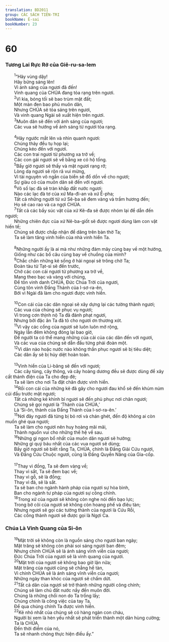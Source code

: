 ```yaml
---
translation: BD2011
group: CÁC SÁCH TIÊN-TRI
bookName: Ê-sai 
bookNumber: 23
---
```


<div class="title"><h1>60</h1><h3>Tương Lai Rực Rỡ của Giê-ru-sa-lem</h3></div>
<span class="verse es_60_1">  <sup>1</sup>“Hãy vùng dậy!<br/>  Hãy bừng sáng lên!<br/>  Vì ánh sáng của ngươi đã đến!<br/>  Vinh quang của CHÚA đang tỏa rạng trên ngươi.<br/></span>
<span class="verse es_60_2">  <sup>2</sup>Vì kìa, bóng tối sẽ bao trùm mặt đất;<br/>  Một màn đen bao phủ muôn dân,<br/>  Nhưng CHÚA sẽ tỏa sáng trên ngươi,<br/>  Và vinh quang Ngài sẽ xuất hiện trên ngươi.<br/></span>
<span class="verse es_60_3">  <sup>3</sup>Muôn dân sẽ đến với ánh sáng của ngươi;<br/>  Các vua sẽ hướng về ánh sáng từ ngươi tỏa rạng.<br/><br/></span>
<span class="verse es_60_4">  <sup>4</sup>Hãy ngước mắt lên và nhìn quanh ngươi: <br/>  Chúng thảy đều tụ họp lại;<br/>  Chúng kéo đến với ngươi.<br/>  Các con trai ngươi từ phương xa trở về;<br/>  Các con gái ngươi sẽ về bằng xe có hộ tống. <br/></span>
<span class="verse es_60_5">  <sup>5</sup>Bấy giờ ngươi sẽ thấy và mặt ngươi rạng rỡ;<br/>  Lòng dạ ngươi sẽ rộn rã vui mừng,<br/>  Vì tài nguyên vô ngần của biển sẽ đổ dồn về cho ngươi;<br/>  Sự giàu có của muôn dân sẽ đến với ngươi.<br/></span>
<span class="verse es_60_6">  <sup>6</sup>Vô số lạc đà sẽ tràn khắp đất nước ngươi;<br/>  Nào các lạc đà tơ của xứ Ma-đi-an và xứ Ê-pha;<br/>  Tất cả những người từ xứ Sê-ba sẽ đem vàng và trầm hương đến;<br/>  Họ sẽ cao rao và ca ngợi CHÚA.<br/></span>
<span class="verse es_60_7">  <sup>7</sup>Tất cả các bầy súc vật của xứ Kê-đa sẽ được nhóm lại để dẫn đến ngươi;<br/>  Những chiên đực của xứ Nê-ba-giốt sẽ được ngươi dùng làm con vật hiến tế;<br/>  Chúng sẽ được chấp nhận để dâng trên bàn thờ Ta;<br/>  Ta sẽ làm tăng vinh hiển của nhà vinh hiển Ta.<br/><br/></span>
<span class="verse es_60_8">  <sup>8</sup>Những người ấy là ai mà như những đám mây cùng bay về một hướng,<br/>  Giống như các bồ câu cùng bay về chuồng của mình?<br/></span>
<span class="verse es_60_9">  <sup>9</sup>Chắc chắn những kẻ sống ở hải ngoại sẽ trông chờ Ta;<br/>  Ðoàn tàu từ Tạt-si sẽ đến trước,<br/>  Chở các con cái ngươi từ phương xa trở về,<br/>  Mang theo bạc và vàng với chúng,<br/>  Ðể tôn vinh danh CHÚA, Ðức Chúa Trời của ngươi,<br/>  Cùng tôn vinh Ðấng Thánh của I-sơ-ra-ên,<br/>  Bởi vì Ngài đã làm cho ngươi được vinh hiển.<br/><br/></span>
<span class="verse es_60_10">  <sup>10</sup>Con cái của các dân ngoại sẽ xây dựng lại các tường thành ngươi;<br/>  Các vua của chúng sẽ phục vụ ngươi;<br/>  Vì trong cơn thịnh nộ Ta đã đánh phạt ngươi,<br/>  Nhưng bởi đặc ân Ta đã tỏ cho ngươi ơn thương xót.<br/></span>
<span class="verse es_60_11">  <sup>11</sup>Vì vậy các cổng của ngươi sẽ luôn luôn mở rộng,<br/>  Ngày lẫn đêm không đóng lại bao giờ,<br/>  Ðể người ta có thể mang những của cải của các dân đến với ngươi,<br/>  Và các vua của chúng sẽ dẫn đầu từng phái đoàn một.<br/></span>
<span class="verse es_60_12">  <sup>12</sup>Vì dân nào hoặc nước nào không thần phục ngươi sẽ bị tiêu diệt;<br/>  Các dân ấy sẽ bị hủy diệt hoàn toàn.<br/><br/></span>
<span class="verse es_60_13">  <sup>13</sup>Vinh hiển của Li-băng sẽ đến với ngươi;<br/>  Các cây tùng, cây thông, và cây hoàng dương đều sẽ được dùng để xây cất thánh điện của Ta cho đẹp đẽ;<br/>  Ta sẽ làm cho nơi Ta đặt chân được vinh hiển.<br/></span>
<span class="verse es_60_14">  <sup>14</sup>Rồi con cái của những kẻ đã gây cho ngươi đau khổ sẽ đến khúm núm cúi đầu trước mặt ngươi;<br/>  Tất cả những kẻ khinh bỉ ngươi sẽ đến phủ phục nơi chân ngươi;<br/>  Chúng sẽ gọi ngươi là ‘Thành của CHÚA,’<br/>  Là ‘Si-ôn, thành của Ðấng Thánh của I-sơ-ra-ên.’<br/></span>
<span class="verse es_60_15">  <sup>15</sup>Nơi đây ngươi đã từng bị bỏ rơi và chán ghét, đến độ không ai còn muốn ghé qua ngươi;<br/>  Ta sẽ làm cho ngươi nên huy hoàng mãi mãi,<br/>  Thành nguồn vui cho những thế hệ về sau.<br/></span>
<span class="verse es_60_16">  <sup>16</sup>Những gì ngon bổ nhất của muôn dân ngươi sẽ hưởng;<br/>  Những gì quý báu nhất của các vua ngươi sẽ dùng; <br/>  Bấy giờ ngươi sẽ biết rằng Ta, CHÚA, chính là Ðấng Giải Cứu ngươi,<br/>  Và Ðấng Cứu Chuộc ngươi, cũng là Ðấng Quyền Năng của Gia-cốp.<br/><br/></span>
<span class="verse es_60_17">  <sup>17</sup>Thay vì đồng, Ta sẽ đem vàng về;<br/>  Thay vì sắt, Ta sẽ đem bạc về;<br/>  Thay vì gỗ, sẽ là đồng;<br/>  Thay vì đá, sẽ là sắt.<br/>  Ta sẽ ban cho ngành hành pháp của ngươi sự hòa bình,<br/>  Ban cho ngành tư pháp của ngươi sự công chính.<br/></span>
<span class="verse es_60_18">  <sup>18</sup>Trong xứ của ngươi sẽ không còn nghe nói đến bạo lực;<br/>  Trong bờ cõi của ngươi sẽ không còn hoang phế và điêu tàn;<br/>  Nhưng ngươi sẽ gọi các tường thành của ngươi là Cứu Rỗi,<br/>  Các cổng thành ngươi sẽ được gọi là Ngợi Ca.<br/></span>
<div class="title"><h3>Chúa Là Vinh Quang của Si-ôn</h3></div>
<span class="verse es_60_19">  <sup>19</sup>Mặt trời sẽ không còn là nguồn sáng cho ngươi ban ngày;<br/>  Mặt trăng sẽ không còn phải soi sáng ngươi ban đêm;<br/>  Nhưng chính CHÚA sẽ là ánh sáng vĩnh viễn của ngươi;<br/>  Ðức Chúa Trời của ngươi sẽ là vinh quang của ngươi.<br/></span>
<span class="verse es_60_20">  <sup>20</sup>Mặt trời của ngươi sẽ không bao giờ lặn nữa;<br/>  Mặt trăng của ngươi cũng sẽ chẳng hề tàn,<br/>  Vì chính CHÚA sẽ là ánh sáng vĩnh viễn của ngươi;<br/>  Những ngày than khóc của ngươi sẽ chấm dứt.<br/></span>
<span class="verse es_60_21">  <sup>21</sup>Tất cả dân của ngươi sẽ trở thành những người công chính;<br/>  Chúng sẽ làm chủ đất nước nầy đến muôn đời.<br/>  Chúng là những chồi non do Ta trồng lấy;<br/>  Chúng chính là công việc của tay Ta,<br/>  Ðể qua chúng chính Ta được vinh hiển.<br/></span>
<span class="verse es_60_22">  <sup>22</sup>Kẻ nhỏ nhất của chúng sẽ có hàng ngàn con cháu,<br/>  Người bị xem là hèn yếu nhất sẽ phát triển thành một dân hùng cường;<br/>  Ta là CHÚA,<br/>  Ðến thời điểm của nó,<br/>  Ta sẽ nhanh chóng thực hiện điều ấy.”<br/></span>
